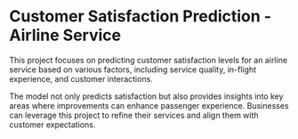 # Customer Satisfaction Prediction - Airline Service
This project focuses on predicting customer satisfaction levels for an airline service based on various factors, including service quality, in-flight experience, and customer interactions.

The model not only predicts satisfaction but also provides insights into key areas where improvements can enhance passenger experience. Businesses can leverage this project to refine their services and align them with customer expectations.
